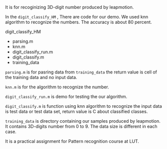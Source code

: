 It is for recoginizing 3D-digit number produced by leapmotion.

In the `digit_classify_HM` , There are code for our demo. We used knn algorithm to recognize the numbers. The accuracy is about 80 percent.



digit_classify_HM

- parsing.m
- knn.m
- digit_classify_run.m
- digit_classify.m
- training_data



`parsing.m` is for pasring data from `training_data` the return value is cell of the training data and no input data.

`knn.m` is for the algorithm to recognize the number.

`digit_classify_run.m` is demo for testing the our algorithm.

`digit_classify.m` is function using knn algorithm to recognize the input data is test data or test data set, return value is C about classified classes.

`training_data` is directory containing our samples produced by leapmotion. It contains 3D-digits number from 0 to 9. The data size is different in each case.



It is a practical assignment for Pattern recognition course at LUT.
